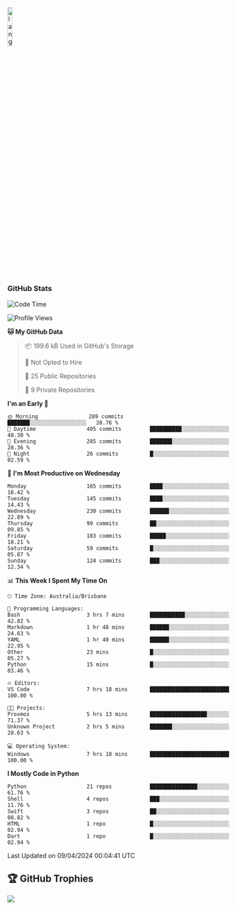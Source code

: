 <p align="left"><img width=15%" src="https://github.com/alansmathew/alansmathew/raw/master/lang.gif" alt="lang image here" /></p>

# <h3 align="left">GitHub Stats</h3>

<!--START_SECTION:waka-->
![Code Time](http://img.shields.io/badge/Code%20Time-347%20hrs%2027%20mins-blue)

![Profile Views](http://img.shields.io/badge/Profile%20Views-0-blue)

**🐱 My GitHub Data** 

> 📦 199.6 kB Used in GitHub's Storage 
 > 
> 🚫 Not Opted to Hire
 > 
> 📜 25 Public Repositories 
 > 
> 🔑 9 Private Repositories 
 > 
**I'm an Early 🐤** 

```text
🌞 Morning                289 commits         ███████░░░░░░░░░░░░░░░░░░   28.76 % 
🌆 Daytime                405 commits         ██████████░░░░░░░░░░░░░░░   40.30 % 
🌃 Evening                285 commits         ███████░░░░░░░░░░░░░░░░░░   28.36 % 
🌙 Night                  26 commits          █░░░░░░░░░░░░░░░░░░░░░░░░   02.59 % 
```
📅 **I'm Most Productive on Wednesday** 

```text
Monday                   165 commits         ████░░░░░░░░░░░░░░░░░░░░░   16.42 % 
Tuesday                  145 commits         ████░░░░░░░░░░░░░░░░░░░░░   14.43 % 
Wednesday                230 commits         ██████░░░░░░░░░░░░░░░░░░░   22.89 % 
Thursday                 99 commits          ██░░░░░░░░░░░░░░░░░░░░░░░   09.85 % 
Friday                   183 commits         █████░░░░░░░░░░░░░░░░░░░░   18.21 % 
Saturday                 59 commits          █░░░░░░░░░░░░░░░░░░░░░░░░   05.87 % 
Sunday                   124 commits         ███░░░░░░░░░░░░░░░░░░░░░░   12.34 % 
```


📊 **This Week I Spent My Time On** 

```text
🕑︎ Time Zone: Australia/Brisbane

💬 Programming Languages: 
Bash                     3 hrs 7 mins        ███████████░░░░░░░░░░░░░░   42.82 % 
Markdown                 1 hr 48 mins        ██████░░░░░░░░░░░░░░░░░░░   24.63 % 
YAML                     1 hr 40 mins        ██████░░░░░░░░░░░░░░░░░░░   22.95 % 
Other                    23 mins             █░░░░░░░░░░░░░░░░░░░░░░░░   05.27 % 
Python                   15 mins             █░░░░░░░░░░░░░░░░░░░░░░░░   03.46 % 

🔥 Editors: 
VS Code                  7 hrs 18 mins       █████████████████████████   100.00 % 

🐱‍💻 Projects: 
Proxmox                  5 hrs 13 mins       ██████████████████░░░░░░░   71.37 % 
Unknown Project          2 hrs 5 mins        ███████░░░░░░░░░░░░░░░░░░   28.63 % 

💻 Operating System: 
Windows                  7 hrs 18 mins       █████████████████████████   100.00 % 
```

**I Mostly Code in Python** 

```text
Python                   21 repos            ███████████████░░░░░░░░░░   61.76 % 
Shell                    4 repos             ███░░░░░░░░░░░░░░░░░░░░░░   11.76 % 
Swift                    3 repos             ██░░░░░░░░░░░░░░░░░░░░░░░   08.82 % 
HTML                     1 repo              █░░░░░░░░░░░░░░░░░░░░░░░░   02.94 % 
Dart                     1 repo              █░░░░░░░░░░░░░░░░░░░░░░░░   02.94 % 
```




 Last Updated on 09/04/2024 00:04:41 UTC
<!--END_SECTION:waka-->

## 🏆 GitHub Trophies

![](https://github-profile-trophy.vercel.app/?username=samh06&theme=discord&no-frame=true&no-bg=false&margin-w=4)

